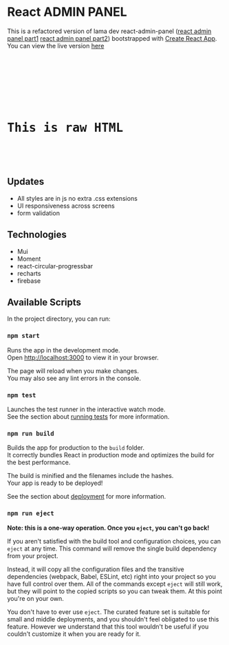 # React ADMIN PANEL

This is a refactored version of lama dev react-admin-panel \([react admin panel part1](https://www.youtube.com/watch?v=yKV1IGahXqA&t=12s) [react admin panel part2](https://www.youtube.com/watch?v=D9W7AFeJ3kk&t=351s)\) bootstrapped with [Create React App](https://github.com/facebook/create-react-app). You can view the live version [here](https://cozy-granita-a65274.netlify.app/)

<pre>
<!DOCTYPE html>
<html>
<head>
  <title>Raw HTML Example</title>
</head>
<body>
  <h1>This is raw HTML</h1>
</body>
</html>
</pre>

## Updates

- All styles are in js no extra .css extensions
- UI responsiveness across screens
- form validation

## Technologies

- Mui
- Moment
- react-circular-progressbar
- recharts
- firebase

## Available Scripts

In the project directory, you can run:

### `npm start`

Runs the app in the development mode.\
Open [http://localhost:3000](http://localhost:3000) to view it in your browser.

The page will reload when you make changes.\
You may also see any lint errors in the console.

### `npm test`

Launches the test runner in the interactive watch mode.\
See the section about [running tests](https://facebook.github.io/create-react-app/docs/running-tests) for more information.

### `npm run build`

Builds the app for production to the `build` folder.\
It correctly bundles React in production mode and optimizes the build for the best performance.

The build is minified and the filenames include the hashes.\
Your app is ready to be deployed!

See the section about [deployment](https://facebook.github.io/create-react-app/docs/deployment) for more information.

### `npm run eject`

**Note: this is a one-way operation. Once you `eject`, you can't go back!**

If you aren't satisfied with the build tool and configuration choices, you can `eject` at any time. This command will remove the single build dependency from your project.

Instead, it will copy all the configuration files and the transitive dependencies (webpack, Babel, ESLint, etc) right into your project so you have full control over them. All of the commands except `eject` will still work, but they will point to the copied scripts so you can tweak them. At this point you're on your own.

You don't have to ever use `eject`. The curated feature set is suitable for small and middle deployments, and you shouldn't feel obligated to use this feature. However we understand that this tool wouldn't be useful if you couldn't customize it when you are ready for it.
